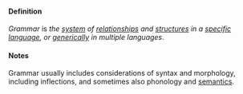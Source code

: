 #### Definition

*Grammar* is *the [system](https://github.com/gcassel/Modular-Organizing-Terminology/blob/master/terms/system.md) of [relationships](https://github.com/gcassel/Modular-Organizing-Terminology/blob/master/terms/relate.md) and [structures](https://github.com/gcassel/Modular-Organizing-Terminology/blob/master/terms/form.md) in a [specific](https://github.com/gcassel/Modular-Organizing-Terminology/blob/master/terms/specific.md) [language](https://github.com/gcassel/Modular-Organizing-Terminology/blob/master/terms/language.md), or [generically](https://github.com/gcassel/Modular-Organizing-Terminology/blob/master/terms/generic.md) in multiple languages*.

#### Notes

Grammar usually includes considerations of syntax and morphology, including inflections, and sometimes also phonology and [semantics](https://github.com/gcassel/Modular-Organizing-Terminology/blob/master/terms/semantic.md).
